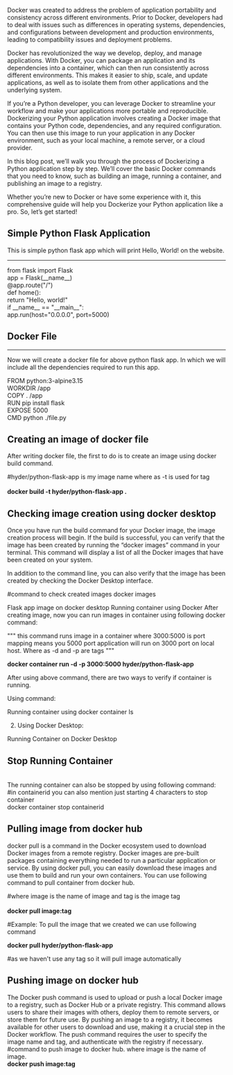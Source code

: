 Docker was created to address the problem of application portability and consistency across different environments. Prior to Docker, developers had to deal with issues such as differences in operating systems, dependencies, and configurations between development and production environments, leading to compatibility issues and deployment problems.

Docker has revolutionized the way we develop, deploy, and manage applications. With Docker, you can package an application and its dependencies into a container, which can then run consistently across different environments. This makes it easier to ship, scale, and update applications, as well as to isolate them from other applications and the underlying system.

If you’re a Python developer, you can leverage Docker to streamline your workflow and make your applications more portable and reproducible. Dockerizing your Python application involves creating a Docker image that contains your Python code, dependencies, and any required configuration. You can then use this image to run your application in any Docker environment, such as your local machine, a remote server, or a cloud provider.

In this blog post, we’ll walk you through the process of Dockerizing a Python application step by step. We’ll cover the basic Docker commands that you need to know, such as building an image, running a container, and publishing an image to a registry.

Whether you’re new to Docker or have some experience with it, this comprehensive guide will help you Dockerize your Python application like a pro. So, let’s get started!

<h2>Simple Python Flask Application</h2>

This is simple python flask app which will print Hello, World! on the website.</br>
<hr>
from flask import Flask</br>
app = Flask(__name__)</br>
@app.route("/")</br>
def home():</br>
    return "Hello, world!"</br>
if __name__ == "__main__":</br>
    app.run(host="0.0.0.0", port=5000)
    
    
<h2>Docker File</h2>
<hr>
Now we will create a docker file for above python flask app. In which we will include all the dependencies required to run this app.<br>

FROM python:3-alpine3.15</br>
WORKDIR /app</br>
COPY . /app</br>
RUN pip install flask</br>
EXPOSE 5000</br>
CMD python ./file.py</br>

<h2>Creating an image of docker file</h2>
After writing docker file, the first to do is to create an image using docker build command.<br>

#hyder/python-flask-app is my image name where as -t is used for tag<br>
<br>
<b>docker build -t hyder/python-flask-app . </b>
<br>
<h2>Checking image creation using docker desktop</h2>
Once you have run the build command for your Docker image, the image creation process will begin. If the build is successful, you can verify that the image has been created by running the “docker images” command in your terminal. This command will display a list of all the Docker images that have been created on your system.

In addition to the command line, you can also verify that the image has been created by checking the Docker Desktop interface.

#command to check created images
docker images

Flask app image on docker desktop
Running container using Docker
After creating image, now you can run images in container using following docker command:

"""
this command runs image in a container where 3000:5000 is port mapping
means you 5000 port application will run on 3000 port on local host. Where as 
-d and -p are tags
"""

<b>docker container run -d -p 3000:5000 hyder/python-flask-app</b><br>

After using above command, there are two ways to verify if container is running.

Using command:

Running container using docker container ls<br>

2. Using Docker Desktop:


Running Container on Docker Desktop<br>

<h2>Stop Running Container</h2>
<br>
The running container can also be stopped by using following command:
<br>
#in containerid you can also mention just starting 4 characters to stop container<br>
docker container stop containerid<br>
<h2>Pulling image from docker hub</h2>
docker pull is a command in the Docker ecosystem used to download Docker images from a remote registry. Docker images are pre-built packages containing everything needed to run a particular application or service. By using docker pull, you can easily download these images and use them to build and run your own containers. You can use following command to pull container from docker hub.


#where image is the name of image and tag is the image tag<br>
<br>
<b>docker pull image:tag</b>

#Example: To pull the image that we created we can use following command<br>

<b>docker pull hyder/python-flask-app</b> <br>

#as we haven't use any tag so it will pull image automatically
<h2>Pushing image on docker hub</h2>
The Docker push command is used to upload or push a local Docker image to a registry, such as Docker Hub or a private registry. This command allows users to share their images with others, deploy them to remote servers, or store them for future use. By pushing an image to a registry, it becomes available for other users to download and use, making it a crucial step in the Docker workflow. The push command requires the user to specify the image name and tag, and authenticate with the registry if necessary.
<br>
#command to push image to docker hub. where image is the name of image.<br>
<b>docker push image:tag</b>

